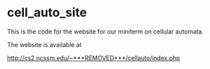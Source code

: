 # cell_auto_site
This is the code for the website for our miniterm on cellular automata.

The website is available at 

http://cs2.ncssm.edu/~***REMOVED***/cellauto/index.php
